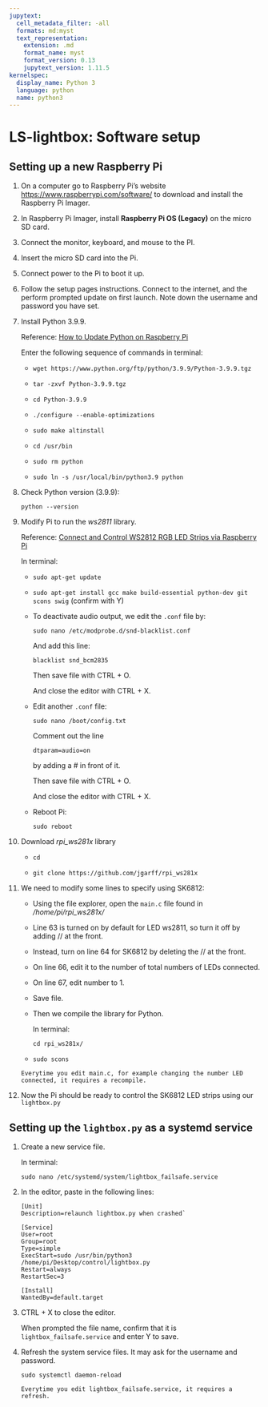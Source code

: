 ```yaml
---
jupytext:
  cell_metadata_filter: -all
  formats: md:myst
  text_representation:
    extension: .md
    format_name: myst
    format_version: 0.13
    jupytext_version: 1.11.5
kernelspec:
  display_name: Python 3
  language: python
  name: python3
---
```


# LS-lightbox: Software setup

## Setting up a new Raspberry Pi

1. On a computer go to Raspberry Pi’s website https://www.raspberrypi.com/software/ to download and install the Raspberry Pi Imager.

2. In Raspberry Pi Imager, install **Raspberry Pi OS (Legacy)** on the micro SD card.

3. Connect the monitor, keyboard, and mouse to the PI.

4. Insert the micro SD card into the Pi.

5. Connect power to the Pi to boot it up.

6. Follow the setup pages instructions. Connect to the internet, and the perform prompted update on first launch. Note down the username and password you have set.

7. Install Python 3.9.9. 
   
   Reference: [How to Update Python on Raspberry Pi](https://linuxhint.com/update-python-raspberry-pi/)
   
   Enter the following sequence of commands in terminal:
   
   - `wget https://www.python.org/ftp/python/3.9.9/Python-3.9.9.tgz`
   
   - `tar -zxvf Python-3.9.9.tgz`
   
   - `cd Python-3.9.9`
   
   - `./configure --enable-optimizations`
   
   - `sudo make altinstall`
   
   - `cd /usr/bin`
   
   - `sudo rm python`
   
   - `sudo ln -s /usr/local/bin/python3.9 python`

8. Check Python version (3.9.9):
   
   `python --version`

9. Modify Pi to run the *ws2811* library. 
   
   Reference: [Connect and Control WS2812 RGB LED Strips via Raspberry Pi](https://tutorials-raspberrypi.com/connect-control-raspberry-pi-ws2812-rgb-led-strips/)
   
   In terminal:
   
   - `sudo apt-get update`
   
   - `sudo apt-get install gcc make build-essential python-dev git scons swig` (confirm with Y)
   
   - To deactivate audio output, we edit the `.conf` file by:
     
     `sudo nano /etc/modprobe.d/snd-blacklist.conf`
     
     And add this line:
     
     ```
     blacklist snd_bcm2835
     ```
     
     Then save file with CTRL + O.
     
     And close the editor with CTRL + X.
   
   - Edit another `.conf` file:
     
     `sudo nano /boot/config.txt`
     
     Comment out the line
     
     ```
     dtparam=audio=on
     ```
     
     by adding a # in front of it.
     
     Then save file with CTRL + O.
     
     And close the editor with CTRL + X.
   
   - Reboot Pi:
     
     `sudo reboot`

10. Download *rpi_ws281x* library
    
    - `cd`
    
    - `git clone https://github.com/jgarff/rpi_ws281x`

11. We need to modify some lines to specify using SK6812: 
    
    - Using the file explorer, open the `main.c` file found in */home/pi/rpi_ws281x/*
    
    - Line 63 is turned on by default for LED ws2811, so turn it off by adding // at the front.
    
    - Instead, turn on line 64 for SK6812 by deleting the // at the front.
    
    - On line 66, edit it to the number of total numbers of LEDs connected.
    
    - On line 67, edit number to 1.
    
    - Save file.
    
    - Then we compile the library for Python.
      
      In terminal:
      
      `cd rpi_ws281x/`
    
    - `sudo scons`
    
    ```{note}
    Everytime you edit main.c, for example changing the number LED connected, it requires a recompile.
    ```

12. Now the Pi should be ready to control the SK6812 LED strips using our `lightbox.py`

## Setting up the `lightbox.py` as a systemd service

1. Create a new service file.
   
   In terminal:
   
   `sudo nano /etc/systemd/system/lightbox_failsafe.service`

2. In the editor, paste in the following lines:
   
   ```
   [Unit]
   Description=relaunch lightbox.py when crashed`
   
   [Service]
   User=root
   Group=root
   Type=simple
   ExecStart=sudo /usr/bin/python3 /home/pi/Desktop/control/lightbox.py
   Restart=always
   RestartSec=3
   
   [Install]
   WantedBy=default.target
   ```

3. CTRL + X to close the editor.
   
   When prompted the file name, confirm that it is `lightbox_failsafe.service` and enter Y to save.

4. Refresh the system service files. It may ask for the username and password.
   
   `sudo systemctl daemon-reload`
   
   ```{note}
   Everytime you edit lightbox_failsafe.service, it requires a refresh.
   ```
